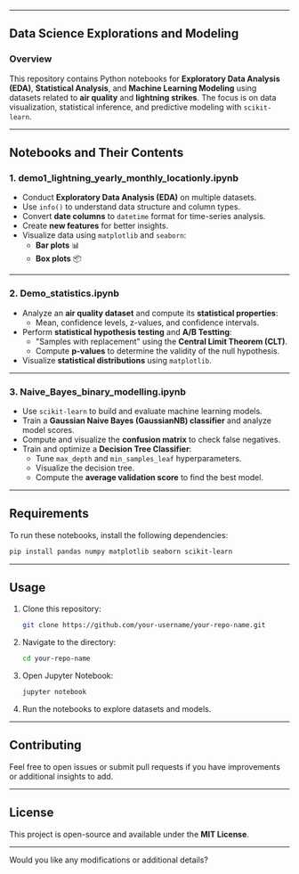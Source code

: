 
---

## **Data Science Explorations and Modeling**  

### **Overview**  
This repository contains Python notebooks for **Exploratory Data Analysis (EDA)**, **Statistical Analysis**, and **Machine Learning Modeling** using datasets related to **air quality** and **lightning strikes**. The focus is on data visualization, statistical inference, and predictive modeling with `scikit-learn`.  

---

## **Notebooks and Their Contents**  

### 1. demo1_lightning_yearly_monthly_locationly.ipynb
- Conduct **Exploratory Data Analysis (EDA)** on multiple datasets.  
- Use `info()` to understand data structure and column types.  
- Convert **date columns** to `datetime` format for time-series analysis.  
- Create **new features** for better insights.  
- Visualize data using `matplotlib` and `seaborn`:  
  - **Bar plots** 📊  
  - **Box plots** 📦  

---

###  2. Demo_statistics.ipynb
- Analyze an **air quality dataset** and compute its **statistical properties**:  
  - Mean, confidence levels, z-values, and confidence intervals.  
- Perform **statistical hypothesis testing** and **A/B Testting**:  
  - "Samples with replacement" using the **Central Limit Theorem (CLT)**.  
  - Compute **p-values** to determine the validity of the null hypothesis.  
- Visualize **statistical distributions** using `matplotlib`.  

---

###  3. Naive_Bayes_binary_modelling.ipynb
- Use `scikit-learn` to build and evaluate machine learning models.  
- Train a **Gaussian Naive Bayes (GaussianNB) classifier** and analyze model scores.  
- Compute and visualize the **confusion matrix** to check false negatives.  
- Train and optimize a **Decision Tree Classifier**:  
  - Tune `max_depth` and `min_samples_leaf` hyperparameters.  
  - Visualize the decision tree.  
  - Compute the **average validation score** to find the best model.  

---

## **Requirements**  
To run these notebooks, install the following dependencies:  
```bash
pip install pandas numpy matplotlib seaborn scikit-learn
```

---

## **Usage**  
1. Clone this repository:  
   ```bash
   git clone https://github.com/your-username/your-repo-name.git
   ```
2. Navigate to the directory:  
   ```bash
   cd your-repo-name
   ```
3. Open Jupyter Notebook:  
   ```bash
   jupyter notebook
   ```
4. Run the notebooks to explore datasets and models.  

---

## **Contributing**  
Feel free to open issues or submit pull requests if you have improvements or additional insights to add.  

---

## **License**  
This project is open-source and available under the **MIT License**.  

---

Would you like any modifications or additional details? 
